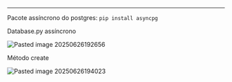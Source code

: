 
---

Pacote assíncrono do postgres: ``pip install asyncpg    ``

Database.py assíncrono

![Pasted image 20250626192656](../../attachments/Pasted%20image%2020250626192656.png)

Método create

![Pasted image 20250626194023](../../attachments/Pasted%20image%2020250626194023.png)
